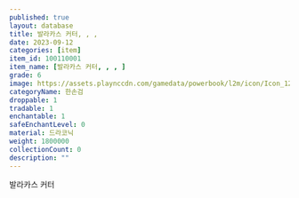 ```yaml
---
published: true
layout: database
title: 발라카스 커터, , ,
date: 2023-09-12
categories: [item]
item_id: 100110001
item_name: [발라카스 커터, , , ]
grade: 6
image: https://assets.playnccdn.com/gamedata/powerbook/l2m/icon/Icon_128/Item/Icon_WP_Sword_G1_001.png
categoryName: 한손검
droppable: 1
tradable: 1
enchantable: 1
safeEnchantLevel: 0
material: 드라코닉
weight: 1800000
collectionCount: 0
description: ""
---
```

발라카스 커터
